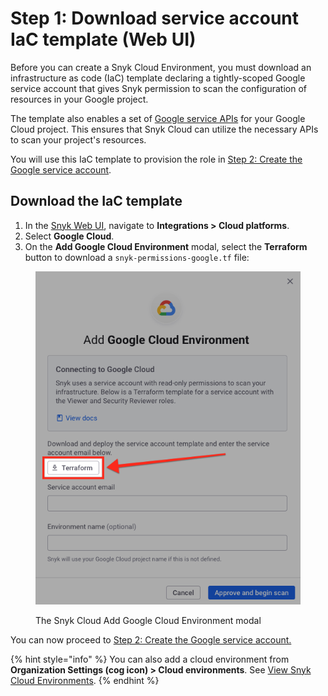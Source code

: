 # Step 1: Download service account IaC template (Web UI)

Before you can create a Snyk Cloud Environment, you must download an infrastructure as code (IaC) template declaring a tightly-scoped Google service account that gives Snyk permission to scan the configuration of resources in your Google project.

The template also enables a set of [Google service APIs](https://cloud.google.com/service-usage/docs/enabled-service) for your Google Cloud project. This ensures that Snyk Cloud can utilize the necessary APIs to scan your project's resources.

You will use this IaC template to provision the role in [Step 2: Create the Google service account](step-2-create-the-google-service-account-api.md).

## Download the IaC template

1. In the [Snyk Web UI](https://app.snyk.io/), navigate to **Integrations > Cloud platforms**.
2. Select **Google Cloud**.
3. On the **Add Google Cloud Environment** modal, select the **Terraform** button to download a `snyk-permissions-google.tf` file:

<figure><img src="../../../../.gitbook/assets/image (59).png" alt=""><figcaption><p>The Snyk Cloud Add Google Cloud Environment modal</p></figcaption></figure>

You can now proceed to [Step 2: Create the Google service account.](step-2-create-the-google-service-account-api.md)

{% hint style="info" %}
You can also add a cloud environment from **Organization Settings (cog icon) > Cloud environments**. See [View Snyk Cloud Environments](../../view-snyk-cloud-environments.md#add-an-environment).
{% endhint %}
